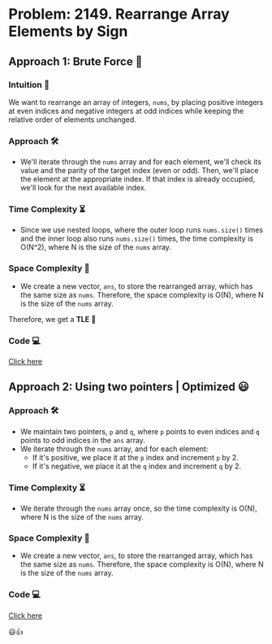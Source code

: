 
# Problem: 2149. Rearrange Array Elements by Sign

## Approach 1: Brute Force 🧐

### Intuition 🤔
We want to rearrange an array of integers, `nums`, by placing positive integers at even indices and negative integers at odd indices while keeping the relative order of elements unchanged.

### Approach 🛠️
- We'll iterate through the `nums` array and for each element, we'll check its value and the parity of the target index (even or odd). 
Then, we'll place the element at the appropriate index. If that index is already occupied, we'll look for the next available index.

### Time Complexity ⏳
- Since we use nested loops, where the outer loop runs `nums.size()` times and the inner loop also runs `nums.size()` times, the time complexity is O(N^2), where N is the size of the `nums` array.

### Space Complexity 🚀
- We create a new vector, `ans`, to store the rearranged array, which has the same size as `nums`. Therefore, the space complexity is O(N), where N is the size of the `nums` array.



Therefore, we get a **TLE** 🥲

### Code 💻
<a href="https://github.com/ayushichoudhary-19/3MonthDSA/blob/main/Arrays/Medium/2149.%20Rearrange%20Array%20Elements%20by%20Sign/1249-Approach1.cpp"> Click here </a>

## Approach 2: Using two pointers | Optimized 😃

### Approach 🛠️
- We maintain two pointers, `p` and `q`, where `p` points to even indices and `q` points to odd indices in the `ans` array.
- We iterate through the `nums` array, and for each element:
  - If it's positive, we place it at the `p` index and increment `p` by 2.
  - If it's negative, we place it at the `q` index and increment `q` by 2.

### Time Complexity ⏳
- We iterate through the `nums` array once, so the time complexity is O(N), where N is the size of the `nums` array.

### Space Complexity 🚀
- We create a new vector, `ans`, to store the rearranged array, which has the same size as `nums`. Therefore, the space complexity is O(N), where N is the size of the `nums` array.

### Code 💻
<a href="https://github.com/ayushichoudhary-19/3MonthDSA/blob/main/Arrays/Medium/2149.%20Rearrange%20Array%20Elements%20by%20Sign/1249-Approach2.cpp"> Click here </a>

😃👍
